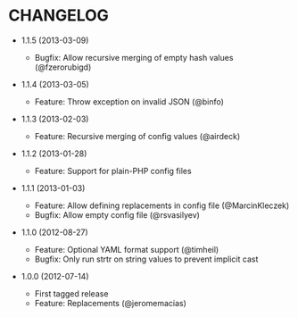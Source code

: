 CHANGELOG
=========

* 1.1.5 (2013-03-09)

  * Bugfix: Allow recursive merging of empty hash values (@fzerorubigd)

* 1.1.4 (2013-03-05)

  * Feature: Throw exception on invalid JSON (@binfo)

* 1.1.3 (2013-02-03)

  * Feature: Recursive merging of config values (@airdeck)

* 1.1.2 (2013-01-28)

  * Feature: Support for plain-PHP config files

* 1.1.1 (2013-01-03)

  * Feature: Allow defining replacements in config file (@MarcinKleczek)
  * Bugfix: Allow empty config file (@rsvasilyev)

* 1.1.0 (2012-08-27)

  * Feature: Optional YAML format support (@timheil)
  * Bugfix: Only run strtr on string values to prevent implicit cast

* 1.0.0 (2012-07-14)

  * First tagged release
  * Feature: Replacements (@jeromemacias)
